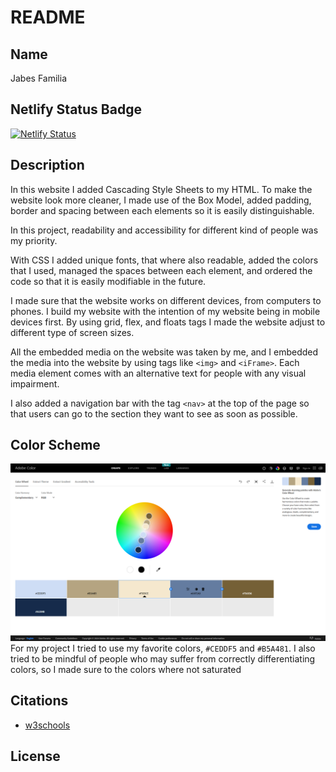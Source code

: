 # README


## Name

Jabes Familia


## Netlify Status Badge

[![Netlify Status](https://api.netlify.com/api/v1/badges/a9d520ea-f0c0-428d-8cc7-f117caaddc22/deploy-status)](https://app.netlify.com/sites/about-me-jabes03/deploys)


## Description

In this website I added Cascading Style Sheets to my HTML. To make the website look more cleaner, I made use of the Box Model, added padding, border and spacing between each elements so it is easily distinguishable.

In this project, readability and accessibility for different kind of people was my priority.

With CSS I added unique fonts, that where also readable, added the colors that I used, managed the spaces between each element, and ordered the code so that it is easily modifiable in the future.

I made sure that the website works on different devices, from computers to phones. I build my website with the intention of my website being in mobile devices first. By using grid, flex, and floats tags I made the website adjust to different type of screen sizes.

All the embedded media on the website was taken by me, and I embedded the media into the website by using tags like ```<img>```  and ```<iFrame>```. Each media element comes with an alternative text for people with any visual impairment.

I also added a navigation bar with the tag ```<nav>``` at the top of the page so that users can go to the section they want to see as soon as possible.


## Color Scheme

![Screenshot of color scheme](img/screenshot-colorscheme.png)
For my project I tried to use my favorite colors, `#CEDDF5` and `#B5A481`.
I also tried to be mindful of people who may suffer from correctly differentiating colors, so I made sure to the colors where not saturated


## Citations
- [w3schools](https://www.w3schools.com/)



## License

